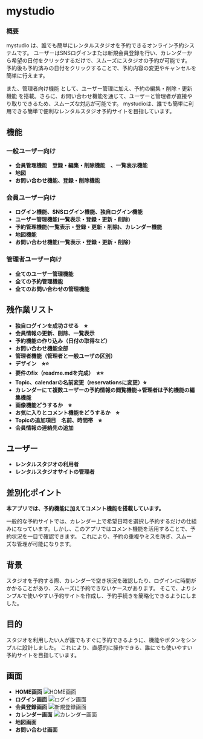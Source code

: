 # mystudio
### 概要
mystudio は、誰でも簡単にレンタルスタジオを予約できるオンライン予約システムです。
ユーザーはSNSログインまたは新規会員登録を行い、カレンダーから希望の日付をクリックするだけで、スムーズにスタジオの予約が可能です。
予約後も予約済みの日付をクリックすることで、予約内容の変更やキャンセルを簡単に行えます。

また、管理者向け機能 として、ユーザー管理に加え、予約の編集・削除・更新機能 を搭載。さらに、お問い合わせ機能を通じて、ユーザーと管理者が直接やり取りできるため、スムーズな対応が可能です。
mystudioは、誰でも簡単に利用できる簡単で便利なレンタルスタジオ予約サイトを目指しています。
## 機能
### 一般ユーザー向け
- **会員管理機能　登録・編集・削除機能　、一覧表示機能**
- **地図**
- **お問い合わせ機能、登録・削除機能**
### 会員ユーザー向け
 - **ログイン機能、SNSログイン機能、独自ログイン機能**
 - **ユーザー管理機能(一覧表示・登録・更新・削除)**
 - **予約管理機能(一覧表示・登録・更新・削除)、カレンダー機能**
 - **地図機能**
 - **お問い合わせ機能(一覧表示・登録・更新・削除）**
### 管理者ユーザー向け
 - **全てのユーザー管理機能**
 - **全ての予約管理機能**
 - **全てのお問い合わせの管理機能**

## 残作業リスト
- **独自ログインを成功させる　⭐︎**
- **会員情報の更新、削除、一覧表示**
- **予約機能の作り込み（日付の取得など）**
- **お問い合わせ機能全部**
- **管理者機能（管理者と一般ユーザの区別）**
- **デザイン　⭐︎⭐️**
- **要件のfix（readme.mdを完成）　⭐︎⭐️**
- **Topic、calendarの名前変更（reservationsに変更）⭐︎**
- **カレンダーにて複数ユーザーの予約情報の閲覧機能→管理者は予約機能の編集機能**
- **画像機能どうするか　⭐︎**
- **お気に入りとコメント機能をどうするか　⭐︎**
- **Topicの追加項目　名前、時間帯　⭐︎**
- **会員情報の連絡先の追加**


## ユーザー
- **レンタルスタジオの利用者**
- **レンタルスタジオサイトの管理者**

## 差別化ポイント
**本アプリでは、予約機能に加えてコメント機能を搭載しています。**

一般的な予約サイトでは、カレンダー上で希望日時を選択し予約するだけの仕組みになっています。しかし、このアプリではコメント機能を活用することで、予約状況を一目で確認できます。
これにより、予約の重複やミスを防ぎ、スムーズな管理が可能になります。

## 背景
スタジオを予約する際、カレンダーで空き状況を確認したり、ログインに時間がかかることがあり、スムーズに予約できないケースがあります。
そこで、よりシンプルで使いやすい予約サイトを作成し、予約手続きを簡略化できるようにしました。

## 目的
スタジオを利用したい人が誰でもすぐに予約できるように、機能やボタンをシンプルに設計しました。
これにより、直感的に操作できる、誰にでも使いやすい予約サイトを目指しています。

## 画面
- **HOME画面**
![HOME画面](https://i.gyazo.com/6e1025bbc96e3036e87084a9428caf77.png)
- **ログイン画面**
![ログイン画面](https://i.gyazo.com/b96b147a17db017cb35f1c33ae75af1a.png)
- **会員登録画面**
![新規登録画面](https://i.gyazo.com/50c53b5dba88e06310b1efc68fa5458d.png)
- **カレンダー画面**
![カレンダー画面](https://i.gyazo.com/164a7a3e898d6b0234a74225b60f9626.png)
- **地図画面**
- **お問い合わせ画面**

